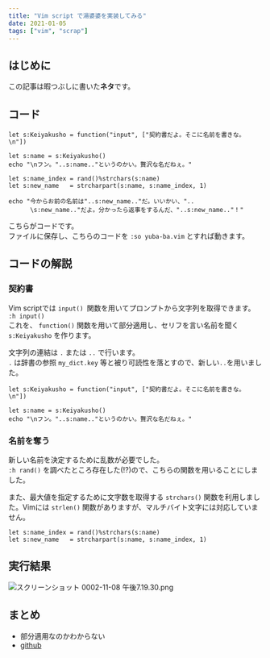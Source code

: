 ```yaml
---
title: "Vim script で湯婆婆を実装してみる"
date: 2021-01-05
tags: ["vim", "scrap"]
---
```


## はじめに
この記事は暇つぶしに書いた**ネタ**です。

## コード
```vimscript:yuba-ba.vim
let s:Keiyakusho = function("input", ["契約書だよ。そこに名前を書きな。\n"])

let s:name = s:Keiyakusho()
echo "\nフン。"..s:name.."というのかい。贅沢な名だねぇ。"

let s:name_index = rand()%strchars(s:name)
let s:new_name   = strcharpart(s:name, s:name_index, 1)

echo "今からお前の名前は"..s:new_name.."だ。いいかい、"..
      \s:new_name.."だよ。分かったら返事をするんだ、"..s:new_name.."！"

```
こちらがコードです。  
ファイルに保存し、こちらのコードを `:so yuba-ba.vim` とすれば動きます。  

## コードの解説
### 契約書
Vim scriptでは `input() `関数を用いてプロンプトから文字列を取得できます。 `:h input()`  
これを、 `function()` 関数を用いて部分適用し、セリフを言い名前を聞く `s:Keiyakusho` を作ります。  

文字列の連結は `.` または `..` で行います。  
`.` は辞書の参照 `my_dict.key` 等と被り可読性を落とすので、新しい`..`を用いました。  

```vimscript
let s:Keiyakusho = function("input", ["契約書だよ。そこに名前を書きな。\n"])

let s:name = s:Keiyakusho()
echo "\nフン。"..s:name.."というのかい。贅沢な名だねぇ。"
```

### 名前を奪う
新しい名前を決定するために乱数が必要でした。  
`:h rand()` を調べたところ存在した(!?)ので、こちらの関数を用いることにしました。  

また、最大値を指定するために文字数を取得する `strchars()` 関数を利用しました。Vimには `strlen()` 関数がありますが、マルチバイト文字には対応していません。  

```vimscript
let s:name_index = rand()%strchars(s:name)
let s:new_name   = strcharpart(s:name, s:name_index, 1)
```

## 実行結果
![スクリーンショット 0002-11-08 午後7.19.30.png](https://qiita-image-store.s3.ap-northeast-1.amazonaws.com/0/242536/5becf656-cd7a-9e83-3579-4b2cf0edeb9e.png)

## まとめ
- 部分適用なのかわからない  
- [github](https://github.com/kato-k/yubaba-vim)  

